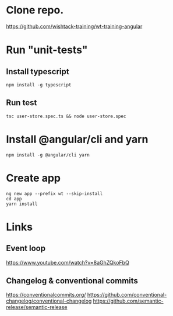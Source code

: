 
# Clone repo.
https://github.com/wishtack-training/wt-training-angular

# Run "unit-tests"

## Install typescript
```
npm install -g typescript
```

## Run test
```
tsc user-store.spec.ts && node user-store.spec
```

# Install @angular/cli and yarn
```
npm install -g @angular/cli yarn 
```

# Create app
```
ng new app --prefix wt --skip-install
cd app
yarn install
```

# Links

## Event loop
https://www.youtube.com/watch?v=8aGhZQkoFbQ

## Changelog & conventional commits
https://conventionalcommits.org/
https://github.com/conventional-changelog/conventional-changelog
https://github.com/semantic-release/semantic-release


